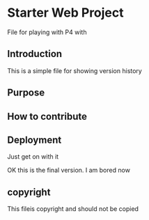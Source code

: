 # Starter Web Project
File for playing with P4 with
## Introduction
This is a simple file for showing version history
## Purpose
## How to contribute
## Deployment
Just get on with it

OK this is the final version. I am bored now
## copyright
This fileis copyright
and should not be copied
